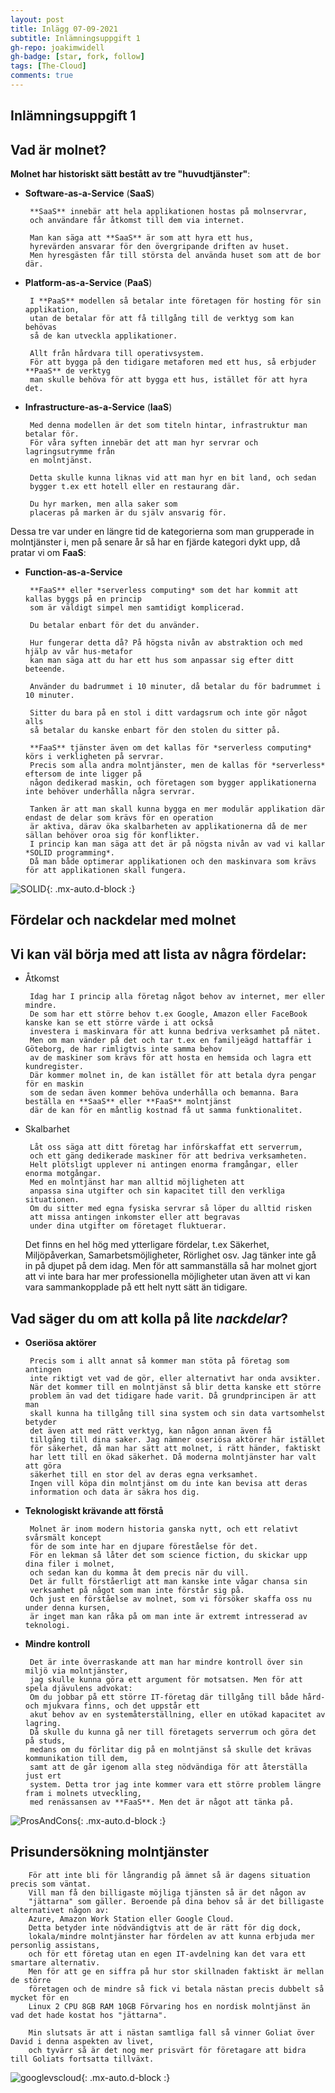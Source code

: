 ```yaml
---
layout: post
title: Inlägg 07-09-2021
subtitle: Inlämningsuppgift 1
gh-repo: joakimwidell
gh-badge: [star, fork, follow]
tags: [The-Cloud]
comments: true
---
```


## Inlämningsuppgift 1



## **Vad är molnet?**


**Molnet har historiskt sätt bestått av tre "huvudtjänster"**: 

 
 
 - **Software-as-a-Service** (**SaaS**)

        **SaaS** innebär att hela applikationen hostas på molnservrar, 
        och användare får åtkomst till dem via internet. 
        
        Man kan säga att **SaaS** är som att hyra ett hus, 
        hyrevärden ansvarar för den övergripande driften av huset. 
        Men hyresgästen får till största del använda huset som att de bor där.

 
 
 - **Platform-as-a-Service** (**PaaS**)

        I **PaaS** modellen så betalar inte företagen för hosting för sin applikation,
        utan de betalar för att få tillgång till de verktyg som kan behövas
        så de kan utveckla applikationer. 
        
        Allt från hårdvara till operativsystem.
        För att bygga på den tidigare metaforen med ett hus, så erbjuder **PaaS** de verktyg
        man skulle behöva för att bygga ett hus, istället för att hyra det.

 
 
 - **Infrastructure-as-a-Service** (**IaaS**)

        Med denna modellen är det som titeln hintar, infrastruktur man betalar för.
        För våra syften innebär det att man hyr servrar och lagringsutrymme från 
        en molntjänst. 
        
        Detta skulle kunna liknas vid att man hyr en bit land, och sedan
        bygger t.ex ett hotell eller en restaurang där. 
        
        Du hyr marken, men alla saker som
        placeras på marken är du själv ansvarig för.



Dessa tre var under en längre tid de kategorierna som man grupperade in molntjänster i,
men på senare år så har en fjärde kategori dykt upp, då pratar vi om **FaaS**:



 - **Function-as-a-Service**

        **FaaS** eller *serverless computing* som det har kommit att kallas byggs på en princip
        som är väldigt simpel men samtidigt komplicerad.
        
        Du betalar enbart för det du använder.
        
        Hur fungerar detta då? På högsta nivån av abstraktion och med hjälp av vår hus-metafor
        kan man säga att du har ett hus som anpassar sig efter ditt beteende.
        
        Använder du badrummet i 10 minuter, då betalar du för badrummet i 10 minuter.
        
        Sitter du bara på en stol i ditt vardagsrum och inte gör något alls 
        så betalar du kanske enbart för den stolen du sitter på.
        
        **FaaS** tjänster även om det kallas för *serverless computing* körs i verkligheten på servrar.
        Precis som alla andra molntjänster, men de kallas för *serverless* eftersom de inte ligger på 
        någon dedikerad maskin, och företagen som bygger applikationerna inte behöver underhålla några servrar.

        Tanken är att man skall kunna bygga en mer modulär applikation där endast de delar som krävs för en operation
        är aktiva, därav öka skalbarheten av applikationerna då de mer sällan behöver oroa sig för konflikter. 
        I princip kan man säga att det är på nögsta nivån av vad vi kallar *SOLID programming*. 
        Då man både optimerar applikationen och den maskinvara som krävs för att applikationen skall fungera.


![SOLID](https://miro.medium.com/max/606/1*yO6YGExWLJl5VOUL61xXvQ.jpeg){: .mx-auto.d-block :}




## **Fördelar och nackdelar med molnet**



## Vi kan väl börja med att lista av några fördelar:

 
 
 - Åtkomst

        Idag har I princip alla företag något behov av internet, mer eller mindre. 
        De som har ett större behov t.ex Google, Amazon eller FaceBook kanske kan se ett större värde i att också 
        investera i maskinvara för att kunna bedriva verksamhet på nätet. 
        Men om man vänder på det och tar t.ex en familjeägd hattaffär i Göteborg, de har rimligtvis inte samma behov
        av de maskiner som krävs för att hosta en hemsida och lagra ett kundregister. 
        Där kommer molnet in, de kan istället för att betala dyra pengar för en maskin 
        som de sedan även kommer behöva underhålla och bemanna. Bara beställa en **SaaS** eller **FaaS** molntjänst
        där de kan för en måntlig kostnad få ut samma funktionalitet. 

 
 - Skalbarhet

        Låt oss säga att ditt företag har införskaffat ett serverrum, 
        och ett gäng dedikerade maskiner för att bedriva verksamheten.
        Helt plötsligt upplever ni antingen enorma framgångar, eller enorma motgångar.
        Med en molntjänst har man alltid möjligheten att
        anpassa sina utgifter och sin kapacitet till den verkliga situationen. 
        Om du sitter med egna fysiska servrar så löper du alltid risken
        att missa antingen inkomster eller att begravas 
        under dina utgifter om företaget fluktuerar.

    Det finns en hel hög med ytterligare fördelar, t.ex Säkerhet, Miljöpåverkan, Samarbetsmöjligheter, Rörlighet osv. Jag tänker inte
    gå in på djupet på dem idag. Men för att sammanställa så har molnet gjort att vi inte bara har mer professionella möjligheter utan även 
    att vi kan vara sammankopplade på ett helt nytt sätt än tidigare. 

## Vad säger du om att kolla på lite *nackdelar*?

 - **Oseriösa aktörer**

        Precis som i allt annat så kommer man stöta på företag som antingen 
        inte riktigt vet vad de gör, eller alternativt har onda avsikter.
        När det kommer till en molntjänst så blir detta kanske ett större 
        problem än vad det tidigare hade varit. Då grundprincipen är att man
        skall kunna ha tillgång till sina system och sin data vartsomhelst betyder 
        det även att med rätt verktyg, kan någon annan även få
        tillgång till dina saker. Jag nämner oseriösa aktörer här istället 
        för säkerhet, då man har sätt att molnet, i rätt händer, faktiskt
        har lett till en ökad säkerhet. Då moderna molntjänster har valt att göra 
        säkerhet till en stor del av deras egna verksamhet. 
        Ingen vill köpa din molntjänst om du inte kan bevisa att deras 
        information och data är säkra hos dig.
    
 
 - **Teknologiskt krävande att förstå**

        Molnet är inom modern historia ganska nytt, och ett relativt svårsmält koncept 
        för de som inte har en djupare föreståelse för det.
        För en lekman så låter det som science fiction, du skickar upp dina filer i molnet, 
        och sedan kan du komma åt dem precis när du vill.
        Det är fullt förståerligt att man kanske inte vågar chansa sin 
        verksamhet på något som man inte förstår sig på. 
        Och just en förståelse av molnet, som vi försöker skaffa oss nu under denna kursen, 
        är inget man kan råka på om man inte är extremt intresserad av teknologi.

 
 - **Mindre kontroll**

        Det är inte överraskande att man har mindre kontroll över sin miljö via molntjänster, 
        jag skulle kunna göra ett argument för motsatsen. Men för att spela djävulens advokat: 
        Om du jobbar på ett större IT-företag där tillgång till både hård- och mjukvara finns, och det uppstår ett
        akut behov av en systemåterställning, eller en utökad kapacitet av lagring. 
        Då skulle du kunna gå ner till företagets serverrum och göra det på studs,
        medans om du förlitar dig på en molntjänst så skulle det krävas kommunikation till dem,
        samt att de går igenom alla steg nödvändiga för att återställa just ert
        system. Detta tror jag inte kommer vara ett större problem längre fram i molnets utveckling, 
        med renässansen av **FaaS**. Men det är något att tänka på.

![ProsAndCons](https://cdn.business2community.com/wp-content/uploads/2014/09/The-Pros-and-Cons-of-Cloud-Technology-Every-Marketer-Should-Know.jpg){: .mx-auto.d-block :}



## Prisundersökning molntjänster


        För att inte bli för långrandig på ämnet så är dagens situation precis som väntat. 
        Vill man få den billigaste möjliga tjänsten så är det någon av
        "jättarna" som gäller. Beroende på dina behov så är det billigaste alternativet någon av: 
        Azure, Amazon Work Station eller Google Cloud. 
        Detta betyder inte nödvändigtvis att de är rätt för dig dock, 
        lokala/mindre molntjänster har fördelen av att kunna erbjuda mer personlig assistans, 
        och för ett företag utan en egen IT-avdelning kan det vara ett smartare alternativ.
        Men för att ge en siffra på hur stor skillnaden faktiskt är mellan de större 
        företagen och de mindre så fick vi betala nästan precis dubbelt så mycket för en 
        Linux 2 CPU 8GB RAM 10GB Förvaring hos en nordisk molntjänst än vad det hade kostat hos "jättarna".

        Min slutsats är att i nästan samtliga fall så vinner Goliat över David i denna aspekten av livet, 
        och tyvärr så är det nog mer prisvärt för företagare att bidra till Goliats fortsatta tillväxt.


![googlevscloud](https://user-images.githubusercontent.com/70150296/132320588-5e264356-af4a-4066-b9d1-d1fad3e1ef7d.png){: .mx-auto.d-block :}

